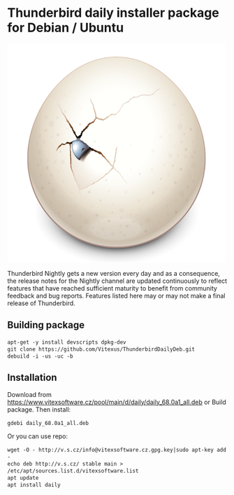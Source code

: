 Thunderbird daily installer package for Debian / Ubuntu
=======================================================

![ThunderbirdNightly](https://raw.githubusercontent.com/Vitexus/ThunderbirdDailyDeb/master/daily.png "Nightly logo")

Thunderbird Nightly gets a new version every day and as a consequence, the release notes for the Nightly channel are updated continuously to reflect features that have reached sufficient maturity to benefit from community feedback and bug reports. Features listed here may or may not make a final release of Thunderbird.


Building package
----------------

    apt-get -y install devscripts dpkg-dev
    git clone https://github.com/Vitexus/ThunderbirdDailyDeb.git
    debuild -i -us -uc -b


Installation
------------

Download from https://www.vitexsoftware.cz/pool/main/d/daily/daily_68.0a1_all.deb or Build package. Then install:

    gdebi daily_68.0a1_all.deb


Or you can use repo:

    wget -O - http://v.s.cz/info@vitexsoftware.cz.gpg.key|sudo apt-key add -
    echo deb http://v.s.cz/ stable main > /etc/apt/sources.list.d/vitexsoftware.list
    apt update
    apt install daily


